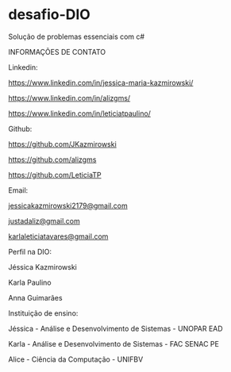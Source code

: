 # desafio-DIO
Solução de problemas essenciais com c#

INFORMAÇÕES DE CONTATO

Linkedin:

https://www.linkedin.com/in/jessica-maria-kazmirowski/

https://www.linkedin.com/in/alizgms/

https://www.linkedin.com/in/leticiatpaulino/


Github:

https://github.com/JKazmirowski

https://github.com/alizgms

https://github.com/LeticiaTP


Email:

jessicakazmirowski2179@gmail.com

justadaliz@gmail.com 

karlaleticiatavares@gmail.com


Perfil na DIO: 

Jéssica Kazmirowski

Karla Paulino

Anna Guimarães

Instituição de ensino:

Jéssica - Análise e Desenvolvimento de Sistemas - UNOPAR EAD

Karla - Análise e Desenvolvimento de Sistemas - FAC SENAC PE

Alice - Ciência da Computação - UNIFBV
